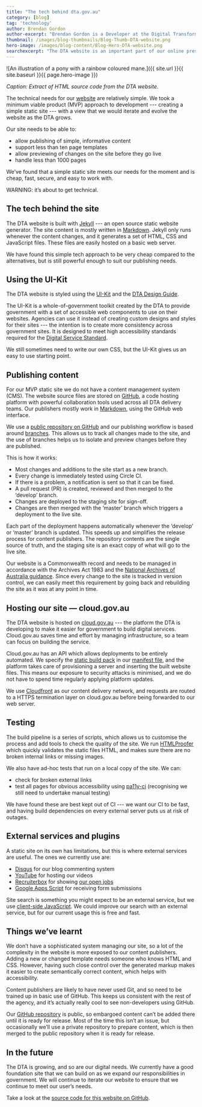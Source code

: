 ```yaml
---
title: "The tech behind dta.gov.au"
category: [blog]
tag: 'technology'
author: Brendan Gordon
author-excerpt: "Brendan Gordon is a Developer at the Digital Transformation Agency."
thumbnail: /images/blog-thumbnails/Blog-Thumb-DTA-website.png
hero-image: /images/blog-content/Blog-Hero-DTA-website.png
searchexcerpt: "The DTA website is an important part of our online presence. But as a small agency we have found our needs can be met with a simple static site. In this blog post we share our approach to development and the technology behind the DTA website."
---
```


![An illustration of a pony with a rainbow coloured mane.]({{ site.url }}{{ site.baseurl }}{{ page.hero-image }})

*Caption: Extract of HTML source code from the DTA website.*

The technical needs for our [website](https://www.dta.gov.au/) are relatively simple. We took a minimum viable product (MVP) approach to development --- creating a simple static site --- with a view that we would iterate and evolve the website as the DTA grows.

Our site needs to be able to:
- allow publishing of simple, informative content
- support less than ten page templates
- allow previewing of changes on the site before they go live
- handle less than 1000 pages

We’ve found that a simple static site meets our needs for the moment and is cheap, fast, secure, and easy to work with.

WARNING: it’s about to get technical. 

## The tech behind the site 

The DTA website is built with [Jekyll](https://jekyllrb.com/) --- an open source static website generator. The site content is mostly written in [Markdown](https://en.wikipedia.org/wiki/Markdown). Jekyll only runs whenever the content changes, and it generates a set of HTML, CSS and JavaScript files. These files are easily hosted on a basic web server.

We have found this simple tech approach to be very cheap compared to the alternatives, but is still powerful enough to suit our publishing needs.

## Using the UI-Kit 

The DTA website is styled using the [UI-Kit](https://github.com/AusDTO/gov-au-ui-kit) and the [DTA Design Guide](http://guides.service.gov.au/design-guide/). 

The UI-Kit is a whole-of-government toolkit created by the DTA to provide government with a set of accessible web components to use on their websites. Agencies can use it instead of creating custom designs and styles for their sites --- the intention is to create more consistency across government sites. It is designed to meet high accessibility standards required for the [Digital Service Standard](https://www.dta.gov.au/standard/). 

We still sometimes need to write our own CSS, but the UI-Kit gives us an easy to use starting point.

## Publishing content 

For our MVP static site we do not have a content management system (CMS). The website source files are stored on [GitHub](https://github.com/), a code hosting platform with powerful collaboration tools used across all DTA delivery teams. Our publishers mostly work in [Markdown](https://daringfireball.net/projects/markdown/), using the GitHub web interface.

We use a [public repository on GitHub](https://github.com/AusDTO/dta-website) and our publishing workflow is based around [branches](https://www.atlassian.com/git/tutorials/using-branches). This allows us to track all changes made to the site, and the use of branches helps us to isolate and preview changes before they are published. 

This is how it works:
- Most changes and additions to the site start as a new branch.
- Every change is immediately tested using Circle CI.
- If there is a problem, a notification is sent so that it can be fixed.
- A pull request (PR) is created, reviewed and then merged to the ‘develop’ branch.
- Changes are deployed to the staging site for sign-off.
- Changes are then merged with the ‘master’ branch which triggers a deployment to the live site. 

Each part of the deployment happens automatically whenever the ‘develop’ or ‘master’ branch is updated. This speeds up and simplifies the release process for content publishers. The repository contents are the single source of truth, and the staging site is an exact copy of what will go to the live site.

Our website is a Commonwealth record and needs to be managed in accordance with the Archives Act 1983 and the [National Archives of Australia guidance](http://www.naa.gov.au/Images/archweb_guide_tcm16-47165.pdf). Since every change to the site is tracked in version control, we can easily meet this requirement by going back and rebuilding the site as it was at any point in time.

## Hosting our site — cloud.gov.au

The DTA website is hosted on [cloud.gov.au](https://www.dta.gov.au/what-we-do/platforms/cloud/) --- the platform the DTA is developing to make it easier for government to build digital services. Cloud.gov.au saves time and effort by managing infrastructure, so a team can focus on building the service.

Cloud.gov.au has an API which allows deployments to be entirely automated. We specify the [static build pack](http://docs.cloudfoundry.org/buildpacks/staticfile/index.html) in our [manifest file](https://github.com/AusDTO/dta-website/blob/develop/manifest-production.yml), and the platform takes care of provisioning a server and inserting the built website files. This means our exposure to security attacks is minimised, and we do not have to spend time regularly applying platform updates.

We use [Cloudfront](https://aws.amazon.com/cloudfront/) as our content delivery network, and requests are routed to a HTTPS termination layer on cloud.gov.au before being forwarded to our web server.

## Testing

The build pipeline is a series of scripts, which allows us to customise the process and add tools to check the quality of the site. We run [HTMLProofer](https://github.com/gjtorikian/html-proofer) which quickly validates the static files HTML, and makes sure there are no broken internal links or missing images.

We also have ad-hoc tests that run on a local copy of the site. We can:
- check for broken external links
- test all pages for obvious accessibility using [pa11y-ci](https://github.com/pa11y/ci) (recognising we still need to undertake manual testing)

We have found these are best kept out of CI --- we want our CI to be fast, and having build dependencies on every external server puts us at risk of outages. 

## External services and plugins

A static site on its own has limitations, but this is where external services are useful. The ones we currently use are:
- [Disqus](https://disqus.com/) for our blog commenting system
- [YouTube](https://www.youtube.com/channel/UCmDkFN3UlK2wSKDQQhd-Y-A) for hosting our videos
- [Recruiterbox](https://recruiterbox.com/) for showing [our open jobs](https://www.dta.gov.au/who-we-are/corporate/jobs/)
- [Google Apps Script](https://www.google.com/script/start/) for receiving form submissions

Site search is something you might expect to be an external service, but we use [client-side JavaScript](https://github.com/slashdotdash/jekyll-lunr-js-search). We could improve our search with an external service, but for our current usage this is free and fast.

## Things we’ve learnt

We don’t have a sophisticated system managing our site, so a lot of the complexity in the website is more exposed to our content publishers. Adding a new or changed template needs someone who knows HTML and CSS. However, having such close control over the generated markup makes it easier to create semantically correct content, which helps with accessibility.

Content publishers are likely to have never used Git, and so need to be trained up in basic use of GitHub. This keeps us consistent with the rest of the agency, and it’s actually really cool to see non-developers using GitHub.

Our [GitHub repository](https://github.com/AusDTO/dta-website) is public, so embargoed content can’t be added there until it is ready for release. Most of the time this isn’t an issue, but occasionally we’ll use a private repository to prepare content, which is then merged to the public repository when it is ready for release.

## In the future

The DTA is growing, and so are our digital needs. We currently have a good foundation site that we can build on as we expand our responsibilities in government. We will continue to iterate our website to ensure that we continue to meet our user’s needs. 

Take a look at the [source code for this website on GitHub](https://github.com/AusDTO/dta-website).
